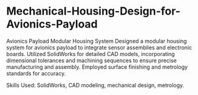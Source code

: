 # Mechanical-Housing-Design-for-Avionics-Payload
Avionics Payload Modular Housing System
Designed a modular housing system for avionics payload to integrate sensor assemblies and electronic boards. Utilized SolidWorks for detailed CAD models, incorporating dimensional tolerances and machining sequences to ensure precise manufacturing and assembly. Employed surface finishing and metrology standards for accuracy.

Skills Used: SolidWorks, CAD modeling, mechanical design, metrology.


